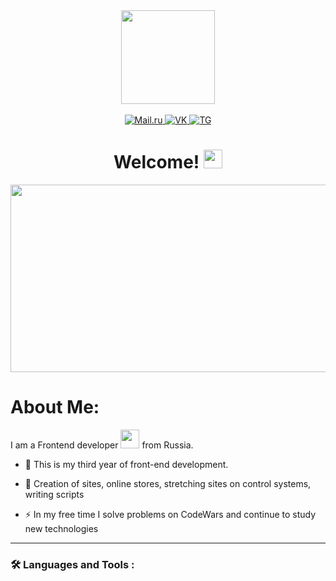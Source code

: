 <div id="header" align="center">
  <img src="https://media.giphy.com/media/RbDKaczqWovIugyJmW/giphy.gif" width="150"/>
</div>
<br>
<div id="badges" align="center">
  <a href="mailto:gorbanev.2001@list.ru" targer="_blank">
    <img src="https://img.shields.io/badge/Mail.ru-orange" alt="Mail.ru"/>
  </a>
  <a href="https://vk.com/id402624035" targer="_blank">
    <img src="https://img.shields.io/badge/MyVK-blue" alt="VK"/>
  </a>
  <a href="https://t.me/linberg_07" targer="_blank">
    <img src="https://img.shields.io/badge/MyTelegram-green" alt="TG"/>
  </a>
  <br>
  <img src="https://komarev.com/ghpvc/?username=gorbanevalex&style=flat-square&color=blue" alt=""/>
</div>
<h1 align="center">
  Welcome!
  <img src="https://media.giphy.com/media/hvRJCLFzcasrR4ia7z/giphy.gif" width="30" />
</h1>

<div align="center">
  <img src="https://media.giphy.com/media/dWesBcTLavkZuG35MI/giphy.gif" width="600" height="300"/>
</div>

<h1>About Me:</h1>
<p>I am a Frontend developer <img src="https://media.giphy.com/media/WUlplcMpOCEmTGBtBW/giphy.gif" width="30"> from Russia.</p>

- :telescope: This is my third year of front-end development.

- :seedling: Creation of sites, online stores, stretching sites on control systems, writing scripts

- :zap: In my free time I solve problems on CodeWars and continue to study new technologies

---

### :hammer_and_wrench: Languages and Tools :
<!--
**gorbanevalex/gorbanevalex** is a ✨ _special_ ✨ repository because its `README.md` (this file) appears on your GitHub profile.

Here are some ideas to get you started:

- 🔭 I’m currently working on ...
- 🌱 I’m currently learning ...
- 👯 I’m looking to collaborate on ...
- 🤔 I’m looking for help with ...
- 💬 Ask me about ...
- 📫 How to reach me: ...
- 😄 Pronouns: ...
- ⚡ Fun fact: ...
-->
